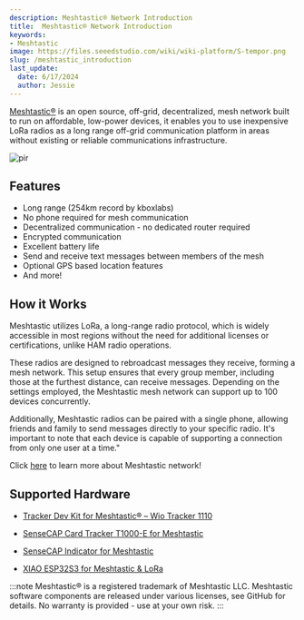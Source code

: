 ```yaml
---
description: Meshtastic® Network Introduction
title:  Meshtastic® Network Introduction
keywords:
- Meshtastic
image: https://files.seeedstudio.com/wiki/wiki-platform/S-tempor.png
slug: /meshtastic_introduction
last_update:
  date: 6/17/2024
  author: Jessie
---
```




[Meshtastic®](https://meshtastic.org/) is an open source, off-grid, decentralized, mesh network built to run on affordable, low-power devices, it enables you to use inexpensive LoRa radios as a long range off-grid communication platform in areas without existing or reliable communications infrastructure.

<p style={{textAlign: 'center'}}><img src="https://meshtastic.org/assets/images/lora-topology-2-c80684f1eafdf2a71fbaf26e494fb26d.webp" alt="pir" width={800} height="auto" /></p>


## Features

* Long range (254km record by kboxlabs)
* No phone required for mesh communication
* Decentralized communication - no dedicated router required
* Encrypted communication
* Excellent battery life
* Send and receive text messages between members of the mesh
* Optional GPS based location features
* And more!


## How it Works


Meshtastic utilizes LoRa, a long-range radio protocol, which is widely accessible in most regions without the need for additional licenses or certifications, unlike HAM radio operations.

These radios are designed to rebroadcast messages they receive, forming a mesh network. This setup ensures that every group member, including those at the furthest distance, can receive messages. Depending on the settings employed, the Meshtastic mesh network can support up to 100 devices concurrently.

Additionally, Meshtastic radios can be paired with a single phone, allowing friends and family to send messages directly to your specific radio. It's important to note that each device is capable of supporting a connection from only one user at a time."



Click [here](https://meshtastic.org/docs/) to learn more about Meshtastic network!


## Supported Hardware

* [Tracker Dev Kit for Meshtastic® – Wio Tracker 1110](https://www.seeedstudio.com/Wio-Tracker-1110-Dev-Kit-for-Meshtastic.html)

* [SenseCAP Card Tracker T1000-E for Meshtastic](https://www.seeedstudio.com/SenseCAP-Card-Tracker-T1000-E-for-Meshtastic-p-5913.html)

* [SenseCAP Indicator for Meshtastic](https://www.seeedstudio.com/SenseCAP-Indicator-D1Pro-p-5644.html)

* [XIAO ESP32S3 for Meshtastic & LoRa](https://www.seeedstudio.com/Wio-SX1262-with-XIAO-ESP32S3-p-5982.html)


:::note
Meshtastic® is a registered trademark of Meshtastic LLC. Meshtastic software components are released under various licenses, see GitHub for details. No warranty is provided - use at your own risk.
:::
